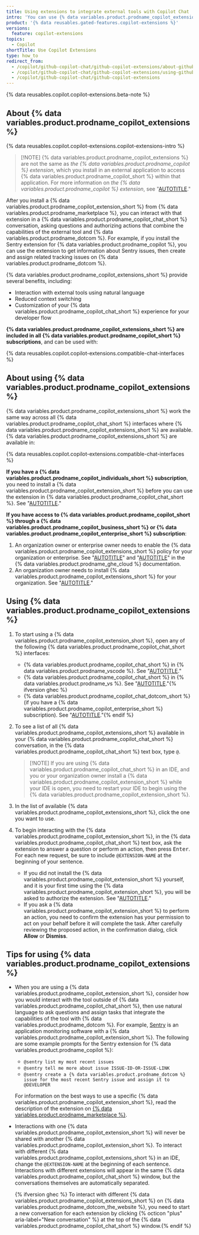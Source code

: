 ```yaml
---
title: Using extensions to integrate external tools with Copilot Chat
intro: 'You can use {% data variables.product.prodname_copilot_extensions %} to interact with external tools in {% data variables.product.prodname_copilot_chat %}.'
product: '{% data reusables.gated-features.copilot-extensions %}'
versions:
  feature: copilot-extensions
topics:
  - Copilot
shortTitle: Use Copilot Extensions
type: how_to
redirect_from:
  - /copilot/github-copilot-chat/github-copilot-extensions/about-github-copilot-extensions
  - /copilot/github-copilot-chat/github-copilot-extensions/using-github-copilot-extensions
  - /copilot/github-copilot-chat/github-copilot-extensions
---
```


{% data reusables.copilot.copilot-extensions.beta-note %}

## About {% data variables.product.prodname_copilot_extensions %}

{% data reusables.copilot.copilot-extensions.copilot-extensions-intro %}

> [!NOTE] {% data variables.product.prodname_copilot_extensions %} are not the same as _the {% data variables.product.prodname_copilot %} extension_, which you install in an external application to access {% data variables.product.prodname_copilot_short %} within that application. For more information on _the {% data variables.product.prodname_copilot %} extension_, see "[AUTOTITLE](/copilot/using-github-copilot/getting-started-with-github-copilot)."

After you install a {% data variables.product.prodname_copilot_extension_short %} from {% data variables.product.prodname_marketplace %}, you can interact with that extension in a {% data variables.product.prodname_copilot_chat_short %} conversation, asking questions and authorizing actions that combine the capabilities of the external tool and {% data variables.product.prodname_dotcom %}. For example, if you install the Sentry extension for {% data variables.product.prodname_copilot %}, you can use the extension to get information about Sentry issues, then create and assign related tracking issues on {% data variables.product.prodname_dotcom %}.

{% data variables.product.prodname_copilot_extensions_short %} provide several benefits, including:

* Interaction with external tools using natural language
* Reduced context switching
* Customization of your {% data variables.product.prodname_copilot_chat_short %} experience for your developer flow

**{% data variables.product.prodname_copilot_extensions_short %} are included in all {% data variables.product.prodname_copilot_short %} subscriptions**, and can be used with:

{% data reusables.copilot.copilot-extensions.compatible-chat-interfaces %}

## About using {% data variables.product.prodname_copilot_extensions %}

{% data variables.product.prodname_copilot_extensions_short %} work the same way across all {% data variables.product.prodname_copilot_chat_short %} interfaces where {% data variables.product.prodname_copilot_extensions_short %} are available. {% data variables.product.prodname_copilot_extensions_short %} are available in:

{% data reusables.copilot.copilot-extensions.compatible-chat-interfaces %}

**If you have a {% data variables.product.prodname_copilot_individuals_short %} subscription**, you need to install a {% data variables.product.prodname_copilot_extension_short %} before you can use the extension in {% data variables.product.prodname_copilot_chat_short %}. See "[AUTOTITLE](/copilot/github-copilot-chat/github-copilot-extensions/installing-github-copilot-extensions-for-your-personal-account)."

**If you have access to {% data variables.product.prodname_copilot_short %} through a {% data variables.product.prodname_copilot_business_short %} or {% data variables.product.prodname_copilot_enterprise_short %} subscription**:
  1. An organization owner or enterprise owner needs to enable the {% data variables.product.prodname_copilot_extensions_short %} policy for your organization or enterprise. See "[AUTOTITLE](/copilot/managing-copilot/managing-github-copilot-in-your-organization/setting-policies-for-copilot-in-your-organization/managing-policies-for-copilot-in-your-organization#setting-a-policy-for-github-copilot-extensions-in-your-organization)" and "[AUTOTITLE](/enterprise-cloud@latest/copilot/managing-copilot/managing-copilot-for-your-enterprise/managing-policies-and-features-for-copilot-in-your-enterprise#configuring-policies-for-github-copilot)" in the {% data variables.product.prodname_ghe_cloud %} documentation.
  1. An organization owner needs to install {% data variables.product.prodname_copilot_extensions_short %} for your organization. See "[AUTOTITLE](/copilot/github-copilot-chat/github-copilot-extensions/installing-github-copilot-extensions-for-your-organization)."

## Using {% data variables.product.prodname_copilot_extensions %}

1. To start using a {% data variables.product.prodname_copilot_extension_short %}, open any of the following {% data variables.product.prodname_copilot_chat_short %} interfaces:
    * {% data variables.product.prodname_copilot_chat_short %} in {% data variables.product.prodname_vscode %}. See "[AUTOTITLE](/copilot/github-copilot-chat/copilot-chat-in-ides/using-github-copilot-chat-in-your-ide?tool=vscode#asking-your-first-question)."
    * {% data variables.product.prodname_copilot_chat_short %} in {% data variables.product.prodname_vs %}. See "[AUTOTITLE](/copilot/github-copilot-chat/copilot-chat-in-ides/using-github-copilot-chat-in-your-ide?tool=visualstudio#asking-your-first-question-1)."{% ifversion ghec %}
    * {% data variables.product.prodname_copilot_chat_dotcom_short %} (if you have a {% data variables.product.prodname_copilot_enterprise_short %} subscription). See "[AUTOTITLE](/copilot/github-copilot-chat/copilot-chat-in-github/using-github-copilot-chat-in-githubcom#asking-a-general-question-about-software-development)."{% endif %}
1. To see a list of all {% data variables.product.prodname_copilot_extensions_short %} available in your {% data variables.product.prodname_copilot_chat_short %} conversation, in the {% data variables.product.prodname_copilot_chat_short %} text box, type `@`.

    > [!NOTE] If you are using {% data variables.product.prodname_copilot_chat_short %} in an IDE, and you or your organization owner install a {% data variables.product.prodname_copilot_extension_short %} while your IDE is open, you need to restart your IDE to begin using the {% data variables.product.prodname_copilot_extension_short %}.

1. In the list of available {% data variables.product.prodname_copilot_extensions_short %}, click the one you want to use.
1. To begin interacting with the {% data variables.product.prodname_copilot_extension_short %}, in the {% data variables.product.prodname_copilot_chat_short %} text box, ask the extension to answer a question or perform an action, then press <kbd>Enter</kbd>. For each new request, be sure to include `@EXTENSION-NAME` at the beginning of your sentence.
    * If you did not install the {% data variables.product.prodname_copilot_extension_short %} yourself, and it is your first time using the {% data variables.product.prodname_copilot_extension_short %}, you will be asked to authorize the extension. See "[AUTOTITLE](/apps/using-github-apps/authorizing-github-apps)."
    * If you ask a {% data variables.product.prodname_copilot_extension_short %} to perform an action, you need to confirm the extension has your permission to act on your behalf before it will complete the task. After carefully reviewing the proposed action, in the confirmation dialog, click **Allow** or **Dismiss**.

## Tips for using {% data variables.product.prodname_copilot_extensions %}

* When you are using a {% data variables.product.prodname_copilot_extension_short %}, consider how you would interact with the tool outside of {% data variables.product.prodname_copilot_chat_short %}, then use natural language to ask questions and assign tasks that integrate the capabilities of the tool with {% data variables.product.prodname_dotcom %}. For example, [Sentry](https://sentry.io/welcome/) is an application monitoring software with a {% data variables.product.prodname_copilot_extension_short %}. The following are some example prompts for the Sentry extension for {% data variables.product.prodname_copilot %}:
  * `@sentry list my most recent issues`
  * `@sentry tell me more about issue ISSUE-ID-OR-ISSUE-LINK`
  * `@sentry create a {% data variables.product.prodname_dotcom %} issue for the most recent Sentry issue and assign it to @DEVELOPER`

  For information on the best ways to use a specific {% data variables.product.prodname_copilot_extension_short %}, read the description of the extension on [{% data variables.product.prodname_marketplace %}](https://github.com/marketplace?type=apps&copilot_app=true).
* Interactions with one {% data variables.product.prodname_copilot_extension_short %} will never be shared with another {% data variables.product.prodname_copilot_extension_short %}. To interact with different {% data variables.product.prodname_copilot_extensions_short %} in an IDE, change the `@EXTENSION-NAME` at the beginning of each sentence. Interactions with different extensions will appear in the same {% data variables.product.prodname_copilot_chat_short %} window, but the conversations themselves are automatically separated.

  {% ifversion ghec %} To interact with different {% data variables.product.prodname_copilot_extensions_short %} on {% data variables.product.prodname_dotcom_the_website %}, you need to start a new conversation for each extension by clicking {% octicon "plus" aria-label="New conversation" %} at the top of the {% data variables.product.prodname_copilot_chat_short %} window.{% endif %}
